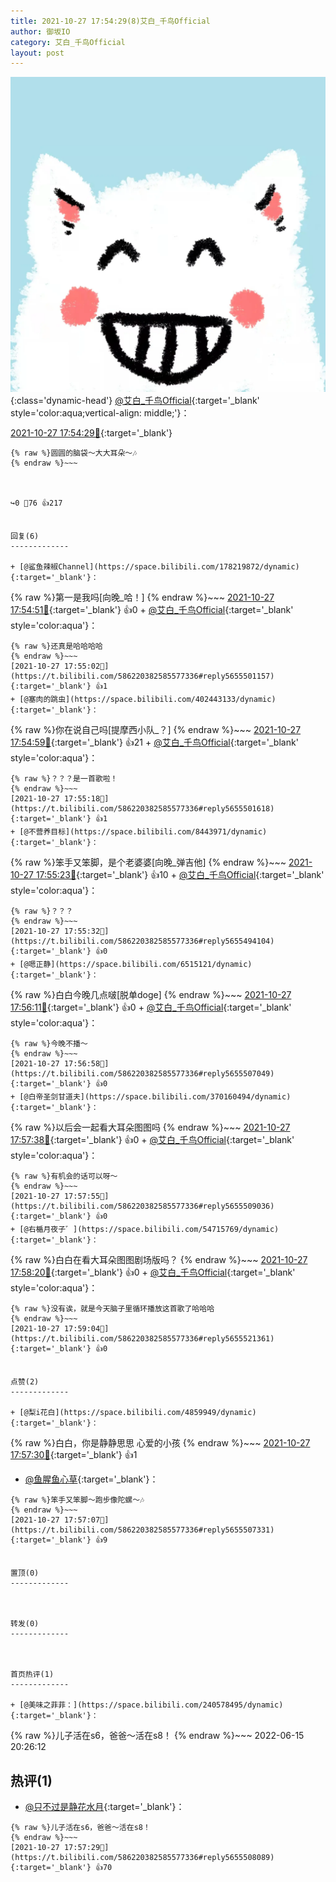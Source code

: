 ```yaml
---
title: 2021-10-27 17:54:29(8)艾白_千鸟Official
author: 御坂IO
category: 艾白_千鸟Official
layout: post
---
```


![img](/images/9ae8b9445fd0665cc014d9080156a45271be73c6.jpg){:class='dynamic-head'}
[@艾白_千鸟Official](https://space.bilibili.com/334537711/dynamic){:target='_blank' style='color:aqua;vertical-align: middle;'}：

[2021-10-27 17:54:29🔗](https://t.bilibili.com/586220382585577336){:target='_blank'}

~~~
{% raw %}圆圆的脑袋～大大耳朵～🎶
{% endraw %}~~~



↪️0 💬76 👍217


回复(6)
-------------

+ [@鲨鱼辣椒Channel](https://space.bilibili.com/178219872/dynamic){:target='_blank'}：
~~~
{% raw %}第一是我吗[向晚_哈！]
{% endraw %}~~~
[2021-10-27 17:54:51🔗](https://t.bilibili.com/586220382585577336#reply5655492860){:target='_blank'} 👍0
    + [@艾白_千鸟Official](https://space.bilibili.com/334537711/dynamic){:target='_blank' style='color:aqua'}：
~~~
{% raw %}还真是哈哈哈哈
{% endraw %}~~~
[2021-10-27 17:55:02🔗](https://t.bilibili.com/586220382585577336#reply5655501157){:target='_blank'} 👍1
+ [@塞肉的跳虫](https://space.bilibili.com/402443133/dynamic){:target='_blank'}：
~~~
{% raw %}你在说自己吗[提摩西小队_？]
{% endraw %}~~~
[2021-10-27 17:54:59🔗](https://t.bilibili.com/586220382585577336#reply5655493096){:target='_blank'} 👍21
    + [@艾白_千鸟Official](https://space.bilibili.com/334537711/dynamic){:target='_blank' style='color:aqua'}：
~~~
{% raw %}？？？是一首歌啦！
{% endraw %}~~~
[2021-10-27 17:55:18🔗](https://t.bilibili.com/586220382585577336#reply5655501618){:target='_blank'} 👍1
+ [@不营养目标](https://space.bilibili.com/8443971/dynamic){:target='_blank'}：
~~~
{% raw %}笨手又笨脚，是个老婆婆[向晚_弹吉他]
{% endraw %}~~~
[2021-10-27 17:55:23🔗](https://t.bilibili.com/586220382585577336#reply5655498837){:target='_blank'} 👍10
    + [@艾白_千鸟Official](https://space.bilibili.com/334537711/dynamic){:target='_blank' style='color:aqua'}：
~~~
{% raw %}？？？
{% endraw %}~~~
[2021-10-27 17:55:32🔗](https://t.bilibili.com/586220382585577336#reply5655494104){:target='_blank'} 👍0
+ [@嗯正静](https://space.bilibili.com/6515121/dynamic){:target='_blank'}：
~~~
{% raw %}白白今晚几点啵[脱单doge]
{% endraw %}~~~
[2021-10-27 17:56:11🔗](https://t.bilibili.com/586220382585577336#reply5655510252){:target='_blank'} 👍0
    + [@艾白_千鸟Official](https://space.bilibili.com/334537711/dynamic){:target='_blank' style='color:aqua'}：
~~~
{% raw %}今晚不播～
{% endraw %}~~~
[2021-10-27 17:56:58🔗](https://t.bilibili.com/586220382585577336#reply5655507049){:target='_blank'} 👍0
+ [@白帝圣剑甘道夫](https://space.bilibili.com/370160494/dynamic){:target='_blank'}：
~~~
{% raw %}以后会一起看大耳朵图图吗
{% endraw %}~~~
[2021-10-27 17:57:38🔗](https://t.bilibili.com/586220382585577336#reply5655512857){:target='_blank'} 👍0
    + [@艾白_千鸟Official](https://space.bilibili.com/334537711/dynamic){:target='_blank' style='color:aqua'}：
~~~
{% raw %}有机会的话可以呀～
{% endraw %}~~~
[2021-10-27 17:57:55🔗](https://t.bilibili.com/586220382585577336#reply5655509036){:target='_blank'} 👍0
+ [@右楯月夜子゛](https://space.bilibili.com/54715769/dynamic){:target='_blank'}：
~~~
{% raw %}白白在看大耳朵图图剧场版吗？
{% endraw %}~~~
[2021-10-27 17:58:20🔗](https://t.bilibili.com/586220382585577336#reply5655516654){:target='_blank'} 👍0
    + [@艾白_千鸟Official](https://space.bilibili.com/334537711/dynamic){:target='_blank' style='color:aqua'}：
~~~
{% raw %}没有诶，就是今天脑子里循环播放这首歌了哈哈哈
{% endraw %}~~~
[2021-10-27 17:59:04🔗](https://t.bilibili.com/586220382585577336#reply5655521361){:target='_blank'} 👍0


点赞(2)
-------------

+ [@梨i花白](https://space.bilibili.com/4859949/dynamic){:target='_blank'}：
~~~
{% raw %}白白，你是静静思思 心爱的小孩
{% endraw %}~~~
[2021-10-27 17:57:30🔗](https://t.bilibili.com/586220382585577336#reply5655512618){:target='_blank'} 👍1
+ [@鱼腥鱼心草](https://space.bilibili.com/286239395/dynamic){:target='_blank'}：
~~~
{% raw %}笨手又笨脚～跑步像陀螺～🎶
{% endraw %}~~~
[2021-10-27 17:57:07🔗](https://t.bilibili.com/586220382585577336#reply5655507331){:target='_blank'} 👍9


置顶(0)
-------------



转发(0)
-------------



首页热评(1)
-------------

+ [@美味之菲菲：](https://space.bilibili.com/240578495/dynamic){:target='_blank'}：
~~~
{% raw %}儿子活在s6，爸爸～活在s8！
{% endraw %}~~~
2022-06-15 20:26:12


热评(1)
-------------

+ [@只不过是静花水月](https://space.bilibili.com/240578495/dynamic){:target='_blank'}：
~~~
{% raw %}儿子活在s6，爸爸～活在s8！
{% endraw %}~~~
[2021-10-27 17:57:29🔗](https://t.bilibili.com/586220382585577336#reply5655508089){:target='_blank'} 👍70



